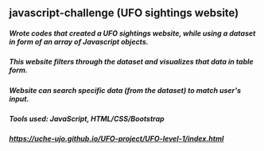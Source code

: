 ## javascript-challenge (UFO sightings website)

##### Wrote codes that created a UFO sightings website, while using a dataset in form of an array of Javascript objects. 
##### This website filters through the dataset and visualizes that data in table form. 
##### Website can search specific data (from the dataset) to match user's input.
##### Tools used: JavaScript, HTML/CSS/Bootstrap

#####  https://uche-ujo.github.io/UFO-project/UFO-level-1/index.html
